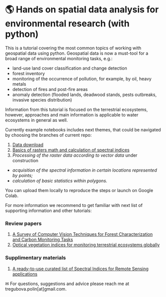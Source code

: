 # 🌎 Hands on spatial data analysis for environmental research (with python)
This is a tutorial covering the most common topics of working with geospatial data using python. Geospatial data is now a must-tool for a broad range of environmental monitoring tasks, e.g.:
* land-use land cover classification and change detection <br>
* forest inventory <br>
* monitoring of the occurrence of pollution, for example, by oil, heavy metals <br>
* detection of fires and post-fire areas <br>
* anomaly detection (flooded lands, deadwood stands, pests outbreaks, invasive species distribution) <br>

Information from this tutorial is focused on the terrestrial ecosystems, however, approaches and main information is applicable to water ecosystems in general as well.

Currently example notebooks includes next themes, that could be navigated by choosing the branches of current repo: 

1) [Data download](https://github.com/po1line/Hands-on-spatial-data-analysis/tree/data-download) <br>
2) [Basics of rasters math and calculation of spectral indices](https://github.com/po1line/Hands-on-spatial-data-analysis/tree/data-vis)  <br>
3) *Processing of the raster data according to vector data* under construction  <br>
* *acquisition of the spectral information in certain locations represented by points;*  <br>
* *calculation of basic statistics within polygons.* <br>

You can upload them locally to reproduce the steps or launch on Google Colab.

For more information we recommend to get familiar with next list of supporting information and other tutorials: <br>
### Review papers
1) [A Survey of Computer Vision Techniques for Forest Characterization and Carbon Monitoring Tasks](https://doi.org/10.3390/rs14225861) <br>
2) [Optical vegetation indices for monitoring terrestrial ecosystems globally](https://doi.org/10.1038/s43017-022-00298-5)

### Supplimentary materials
1) [A ready-to-use curated list of Spectral Indices for Remote Sensing applications](https://github.com/awesome-spectral-indices/awesome-spectral-indices)


 ✉ For questions, suggestions and advice please reach me at tregubova.polin[at]gmail.com. 
